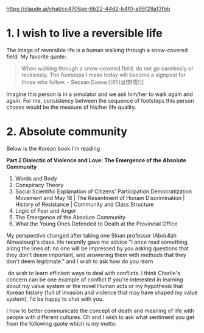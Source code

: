   https://claude.ai/chat/cc4706ae-6b22-44d2-b4f0-a95f28a13fbb
  
# 1. I wish to live a reversible life 

The image of reversible life is a human walking through a snow-covered field. My favorite quote:

> When walking through a snow-covered field, do not go carelessly or recklessly. The footsteps I make today will become a signpost for those who follow. - Seosan Daesa [[6야설(野雪)]]

Imagine this person is in a simulator and we ask him/her to walk again and again. For me, consistency between the sequence of footsteps this person choses would be the measure of his/her life quality.


# 2. Absolute community   

Below is the Korean book I'm reading

**Part 2 Dialectic of Violence and Love: The Emergence of the Absolute Community**

1. Words and Body
2. Conspiracy Theory
3. Social Scientific Explanation of Citizens' Participation Democratization Movement and May 18 | The Resentment of Honam Discrimination | History of Resistance | Community and Class Structure
4. Logic of Fear and Anger
5. The Emergence of the Absolute Community
6. What the Young Ones Defended to Death at the Provincial Office

  
My perspective changed after taking one Sloan professor (Abdullah Almaatouq)'s class. He recently gave me advice "I once read something along the lines of: no one will be impressed by you asking questions that they don't deem important, and answering them with methods that they don't deem legitimate." and I wish to ask how do you learn   

 do wish to learn efficient ways to deal with conflicts. I think Charlie's concern can be one example of conflict If you're interested in learning about my value system or the novel Human acts or my hypothesis that Korean history (full of invasion and violence that may have shaped my value system), I'd be happy to chat with you. 


I how to better communicate the concept of death and meaning of life with people with different cultures. Oh and I wish to ask what sentiment you get from the following quote which is my motto:

